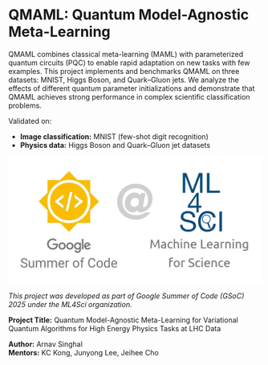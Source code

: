 # QMAML: Quantum Model-Agnostic Meta-Learning

QMAML combines classical meta-learning (MAML) with parameterized quantum circuits (PQC) to enable rapid adaptation on new tasks with few examples. This project implements and benchmarks QMAML on three datasets: MNIST, Higgs Boson, and Quark–Gluon jets. We analyze the effects of different quantum parameter initializations and demonstrate that QMAML achieves strong performance in complex scientific classification problems.

Validated on:

- **Image classification:** MNIST (few-shot digit recognition)
- **Physics data:** Higgs Boson and Quark–Gluon jet datasets

![GSoC @ ML4Sci](images/GSOC%20ML4Sci.jpg)

_This project was developed as part of Google Summer of Code (GSoC) 2025 under the ML4Sci organization._

**Project Title:** Quantum Model-Agnostic Meta-Learning for Variational Quantum Algorithms for High Energy Physics Tasks at LHC Data

**Author:** Arnav Singhal \
**Mentors:** KC Kong, Junyong Lee, Jeihee Cho
